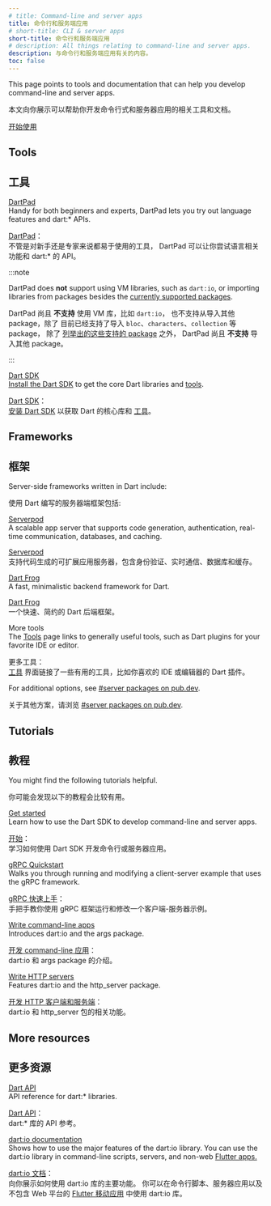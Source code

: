 ```yaml
---
# title: Command-line and server apps
title: 命令行和服务端应用
# short-title: CLI & server apps
short-title: 命令行和服务端应用
# description: All things relating to command-line and server apps.
description: 与命令行和服务端应用有关的内容。
toc: false
---
```


This page points to tools and documentation
that can help you develop command-line and server apps.

本文向你展示可以帮助你开发命令行式和服务器应用的相关工具和文档。

<p class="text-center">
  <a href="/tutorials/server/get-started" class="btn btn-primary btn-lg">开始使用</a>
</p>


## Tools

## 工具

[DartPad](/tools/dartpad)
<br> Handy for both beginners and experts,
  DartPad lets you try out language features and dart:* APIs.

[DartPad](/tools/dartpad)：
<br> 不管是对新手还是专家来说都易于使用的工具，
  DartPad 可以让你尝试语言相关功能和 dart:* 的 API。

  :::note

  DartPad does **not** support using VM libraries, such as `dart:io`,
  or importing libraries from packages
  besides the [currently supported packages][].

  DartPad 尚且 **不支持** 使用 VM 库，比如 `dart:io`，
  也不支持从导入其他 package，除了
  目前已经支持了导入 `bloc`、`characters`、`collection` 等 package，
  除了 [列举出的这些支持的 package][currently supported packages] 之外，
  DartPad 尚且 **不支持** 导入其他 package。
    
  :::

[currently supported packages]: https://github.com/dart-lang/dart-pad/wiki/Package-and-plugin-support#currently-supported-packages

[Dart SDK](/tools/sdk)
<br> [Install the Dart SDK](/get-dart) to get the core Dart
  libraries and [tools](/tools).

[Dart SDK](/tools/sdk)：
<br> [安装 Dart SDK](/get-dart) 以获取 Dart 的核心库和 [工具](/tools)。

## Frameworks

## 框架

Server-side frameworks written in Dart include:

使用 Dart 编写的服务器端框架包括:

[Serverpod](https://serverpod.dev)
<br> A scalable app server that supports code generation,
  authentication, real-time communication, databases, and caching.

[Serverpod](https://serverpod.dev)
<br> 支持代码生成的可扩展应用服务器，包含身份验证、实时通信、数据库和缓存。

[Dart Frog](https://dartfrog.vgv.dev/)
<br> A fast, minimalistic backend framework for Dart.

[Dart Frog](https://dartfrog.vgv.dev/)
<br> 一个快速、简约的 Dart 后端框架。

More tools
<br> The [Tools](/tools) page links to generally useful tools,
  such as Dart plugins for your favorite IDE or editor.

更多工具：
<br> [工具](/tools) 界面链接了一些有用的工具，比如你喜欢的 IDE 或编辑器的 Dart 插件。

For additional options, see [#server packages on pub.dev]({{site.pub}}/packages?q=topic%3Aserver).

关于其他方案，请浏览 [#server packages on pub.dev]({{site.pub}}/packages?q=topic%3Aserver).

## Tutorials

## 教程

You might find the following tutorials helpful.

你可能会发现以下的教程会比较有用。

[Get started](/tutorials/server/get-started)
<br> Learn how to use the Dart SDK to develop command-line and server apps.

[开始](/tutorials/server/get-started)：
<br> 学习如何使用 Dart SDK 开发命令行或服务器应用。

[gRPC Quickstart](https://grpc.io/docs/languages/dart/quickstart/)
<br> Walks you through running and modifying a client-server example that uses the gRPC framework.

[gRPC 快速上手](https://grpc.io/docs/quickstart/dart.html)：
<br> 手把手教你使用 gRPC 框架运行和修改一个客户端-服务器示例。

[Write command-line apps](/tutorials/server/cmdline)
<br> Introduces dart:io and the args package.

[开发 command-line 应用](/tutorials/server/cmdline)：
<br> dart:io 和 args package 的介绍。

[Write HTTP servers](/tutorials/server/httpserver)
<br> Features dart:io and the http_server package.

[开发 HTTP 客户端和服务端](/tutorials/server/httpserver)：
<br> dart:io 和 http_server 包的相关功能。

## More resources

## 更多资源

[Dart API]({{site.dart-api}}/{{site.sdkInfo.channel}})
<br> API reference for dart:* libraries.

[Dart API]({{site.dart-api}}/{{site.sdkInfo.channel}})：
<br> dart:* 库的 API 参考。

[dart:io documentation](/libraries/dart-io)
<br> Shows how to use the major features of the dart:io library.
  You can use the dart:io library in command-line scripts, servers, and
  non-web [Flutter apps.]({{site.flutter}})

[dart:io 文档](/libraries/dart-io)：
<br> 向你展示如何使用 dart:io 库的主要功能。
你可以在命令行脚本、服务器应用以及不包含 Web 平台的
[Flutter 移动应用]({{site.flutter}}) 中使用 dart:io 库。
